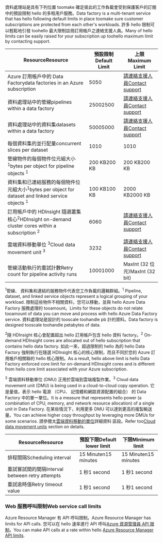 <span data-ttu-id="58a85-101">資料處理站是具有下列位置 toomake 確定彼此的工作負載會受到保護客戶的訂閱中的預設限制 hello 的多租用戶服務。</span><span class="sxs-lookup"><span data-stu-id="58a85-101">Data factory is a multi-tenant service that has hello following default limits in place toomake sure customer subscriptions are protected from each other's workloads.</span></span> <span data-ttu-id="58a85-102">許多 hello 限制可以輕鬆地引發 toohello 最大限制註冊訂用帳戶之連絡支援人員。</span><span class="sxs-lookup"><span data-stu-id="58a85-102">Many of hello limits can be easily raised for your subscription up toohello maximum limit by contacting support.</span></span>

| <span data-ttu-id="58a85-103">**Resource**</span><span class="sxs-lookup"><span data-stu-id="58a85-103">**Resource**</span></span> | <span data-ttu-id="58a85-104">**預設限制**</span><span class="sxs-lookup"><span data-stu-id="58a85-104">**Default Limit**</span></span> | <span data-ttu-id="58a85-105">**上限**</span><span class="sxs-lookup"><span data-stu-id="58a85-105">**Maximum Limit**</span></span> |
| --- | --- | --- |
| <span data-ttu-id="58a85-106">Azure 訂用帳戶中的 Data Factory</span><span class="sxs-lookup"><span data-stu-id="58a85-106">data factories in an Azure subscription</span></span> |<span data-ttu-id="58a85-107">50</span><span class="sxs-lookup"><span data-stu-id="58a85-107">50</span></span> |[<span data-ttu-id="58a85-108">請連絡支援人員</span><span class="sxs-lookup"><span data-stu-id="58a85-108">Contact support</span></span>](https://azure.microsoft.com/blog/2014/06/04/azure-limits-quotas-increase-requests/) |
| <span data-ttu-id="58a85-109">資料處理站中的管線</span><span class="sxs-lookup"><span data-stu-id="58a85-109">pipelines within a data factory</span></span> |<span data-ttu-id="58a85-110">2500</span><span class="sxs-lookup"><span data-stu-id="58a85-110">2500</span></span> |[<span data-ttu-id="58a85-111">請連絡支援人員</span><span class="sxs-lookup"><span data-stu-id="58a85-111">Contact support</span></span>](https://azure.microsoft.com/blog/2014/06/04/azure-limits-quotas-increase-requests/) |
| <span data-ttu-id="58a85-112">資料處理站中的資料集</span><span class="sxs-lookup"><span data-stu-id="58a85-112">datasets within a data factory</span></span> |<span data-ttu-id="58a85-113">5000</span><span class="sxs-lookup"><span data-stu-id="58a85-113">5000</span></span> |[<span data-ttu-id="58a85-114">請連絡支援人員</span><span class="sxs-lookup"><span data-stu-id="58a85-114">Contact support</span></span>](https://azure.microsoft.com/blog/2014/06/04/azure-limits-quotas-increase-requests/) |
| <span data-ttu-id="58a85-115">每個資料集的並行配量</span><span class="sxs-lookup"><span data-stu-id="58a85-115">concurrent slices per dataset</span></span> |<span data-ttu-id="58a85-116">10</span><span class="sxs-lookup"><span data-stu-id="58a85-116">10</span></span> |<span data-ttu-id="58a85-117">10</span><span class="sxs-lookup"><span data-stu-id="58a85-117">10</span></span> |
| <span data-ttu-id="58a85-118">管線物件的每個物件位元組大小<sup>1</sup></span><span class="sxs-lookup"><span data-stu-id="58a85-118">bytes per object for pipeline objects <sup>1</sup></span></span> |<span data-ttu-id="58a85-119">200 KB</span><span class="sxs-lookup"><span data-stu-id="58a85-119">200 KB</span></span> |<span data-ttu-id="58a85-120">200 KB</span><span class="sxs-lookup"><span data-stu-id="58a85-120">200 KB</span></span> |
| <span data-ttu-id="58a85-121">資料集和已連結服務的每個物件位元組大小<sup>1</sup></span><span class="sxs-lookup"><span data-stu-id="58a85-121">bytes per object for dataset and linked service objects <sup>1</sup></span></span> |<span data-ttu-id="58a85-122">100 KB</span><span class="sxs-lookup"><span data-stu-id="58a85-122">100 KB</span></span> |<span data-ttu-id="58a85-123">2000 KB</span><span class="sxs-lookup"><span data-stu-id="58a85-123">2000 KB</span></span> |
| <span data-ttu-id="58a85-124">訂用帳戶中的 HDInsight 隨選叢集核心<sup>2</sup></span><span class="sxs-lookup"><span data-stu-id="58a85-124">HDInsight on-demand cluster cores within a subscription <sup>2</sup></span></span> |<span data-ttu-id="58a85-125">60</span><span class="sxs-lookup"><span data-stu-id="58a85-125">60</span></span> |[<span data-ttu-id="58a85-126">請連絡支援人員</span><span class="sxs-lookup"><span data-stu-id="58a85-126">Contact support</span></span>](https://azure.microsoft.com/blog/2014/06/04/azure-limits-quotas-increase-requests/) |
| <span data-ttu-id="58a85-127">雲端資料移動單位 <sup>3</sup></span><span class="sxs-lookup"><span data-stu-id="58a85-127">Cloud data movement unit <sup>3</sup></span></span> |<span data-ttu-id="58a85-128">32</span><span class="sxs-lookup"><span data-stu-id="58a85-128">32</span></span> |[<span data-ttu-id="58a85-129">請連絡支援人員</span><span class="sxs-lookup"><span data-stu-id="58a85-129">Contact support</span></span>](https://azure.microsoft.com/blog/2014/06/04/azure-limits-quotas-increase-requests/) |
| <span data-ttu-id="58a85-130">管線活動執行的重試計數</span><span class="sxs-lookup"><span data-stu-id="58a85-130">Retry count for pipeline activity runs</span></span> |<span data-ttu-id="58a85-131">1000</span><span class="sxs-lookup"><span data-stu-id="58a85-131">1000</span></span> |<span data-ttu-id="58a85-132">MaxInt (32 位元)</span><span class="sxs-lookup"><span data-stu-id="58a85-132">MaxInt (32 bit)</span></span> |

<span data-ttu-id="58a85-133"><sup>1</sup>管線、 資料集和連結的服務物件代表您工作負載的邏輯群組。</span><span class="sxs-lookup"><span data-stu-id="58a85-133"><sup>1</sup> Pipeline, dataset, and linked service objects represent a logical grouping of your workload.</span></span> <span data-ttu-id="58a85-134">限制這些物件不相關資料，您可以移動，並與 hello Azure Data Factory 服務處理的 tooamount。</span><span class="sxs-lookup"><span data-stu-id="58a85-134">Limits for these objects do not relate tooamount of data you can move and process with hello Azure Data Factory service.</span></span> <span data-ttu-id="58a85-135">資料處理站是設計的 tooscale toohandle pb 計的資料。</span><span class="sxs-lookup"><span data-stu-id="58a85-135">Data factory is designed tooscale toohandle petabytes of data.</span></span>

<span data-ttu-id="58a85-136"><sup>2</sup>隨 HDInsight 核心會配置超出 hello 訂用帳戶包含 hello 資料 factory。</span><span class="sxs-lookup"><span data-stu-id="58a85-136"><sup>2</sup> On-demand HDInsight cores are allocated out of hello subscription that contains hello data factory.</span></span> <span data-ttu-id="58a85-137">如此一來，超過限制的 hello 為的 hello Data Factory 強制執行在隨選 HDInsight 核心的核心限制，而且不同於您的 Azure 訂用帳戶相關聯的 hello 核心限制。</span><span class="sxs-lookup"><span data-stu-id="58a85-137">As a result, hello above limit is hello Data Factory enforced core limit for on-demand HDInsight cores and is different from hello core limit associated with your Azure subscription.</span></span>

<span data-ttu-id="58a85-138"><sup>3</sup> 雲端資料移動單位 (DMU) 正用於雲端到雲端複製作業。</span><span class="sxs-lookup"><span data-stu-id="58a85-138"><sup>3</sup> Cloud data movement unit (DMU) is being used in a cloud-to-cloud copy operation.</span></span> <span data-ttu-id="58a85-139">它是量值，表示 hello 電源 （CPU、 記憶體和網路資源配置的組合） 的 Data Factory 中的單一單位。</span><span class="sxs-lookup"><span data-stu-id="58a85-139">It is a measure that represents hello power (a combination of CPU, memory, and network resource allocation) of a single unit in Data Factory.</span></span> <span data-ttu-id="58a85-140">在某些情況下，利用更多 DMU 可以達到更高的複製輸送量。</span><span class="sxs-lookup"><span data-stu-id="58a85-140">You can achieve higher copy throughput by leveraging more DMUs for some scenarios.</span></span> <span data-ttu-id="58a85-141">請參閱太[雲端資料移動的單位](../articles/data-factory/data-factory-copy-activity-performance.md#cloud-data-movement-units)詳細資料 區段。</span><span class="sxs-lookup"><span data-stu-id="58a85-141">Refer too[Cloud data movement units](../articles/data-factory/data-factory-copy-activity-performance.md#cloud-data-movement-units) section on details.</span></span>

| <span data-ttu-id="58a85-142">**Resource**</span><span class="sxs-lookup"><span data-stu-id="58a85-142">**Resource**</span></span> | <span data-ttu-id="58a85-143">**預設下限**</span><span class="sxs-lookup"><span data-stu-id="58a85-143">**Default lower limit**</span></span> | <span data-ttu-id="58a85-144">**下限**</span><span class="sxs-lookup"><span data-stu-id="58a85-144">**Minimum limit**</span></span> |
| --- | --- | --- |
| <span data-ttu-id="58a85-145">排程間隔</span><span class="sxs-lookup"><span data-stu-id="58a85-145">Scheduling interval</span></span> |<span data-ttu-id="58a85-146">15 Minuten</span><span class="sxs-lookup"><span data-stu-id="58a85-146">15 minutes</span></span> |<span data-ttu-id="58a85-147">15 Minuten</span><span class="sxs-lookup"><span data-stu-id="58a85-147">15 minutes</span></span> |
| <span data-ttu-id="58a85-148">重試嘗試間的間隔</span><span class="sxs-lookup"><span data-stu-id="58a85-148">Interval between retry attempts</span></span> |<span data-ttu-id="58a85-149">1 秒</span><span class="sxs-lookup"><span data-stu-id="58a85-149">1 second</span></span> |<span data-ttu-id="58a85-150">1 秒</span><span class="sxs-lookup"><span data-stu-id="58a85-150">1 second</span></span> |
| <span data-ttu-id="58a85-151">重試逾時值</span><span class="sxs-lookup"><span data-stu-id="58a85-151">Retry timeout value</span></span> |<span data-ttu-id="58a85-152">1 秒</span><span class="sxs-lookup"><span data-stu-id="58a85-152">1 second</span></span> |<span data-ttu-id="58a85-153">1 秒</span><span class="sxs-lookup"><span data-stu-id="58a85-153">1 second</span></span> |

### <a name="web-service-call-limits"></a><span data-ttu-id="58a85-154">Web 服務呼叫限制</span><span class="sxs-lookup"><span data-stu-id="58a85-154">Web service call limits</span></span>
<span data-ttu-id="58a85-155">Azure Resource Manager 有 API 呼叫限制。</span><span class="sxs-lookup"><span data-stu-id="58a85-155">Azure Resource Manager has limits for API calls.</span></span> <span data-ttu-id="58a85-156">您可以在 hello 速率進行 API 呼叫[Azure 資源管理員 API 限制](../articles/azure-subscription-service-limits.md#resource-group-limits)。</span><span class="sxs-lookup"><span data-stu-id="58a85-156">You can make API calls at a rate within hello [Azure Resource Manager API limits](../articles/azure-subscription-service-limits.md#resource-group-limits).</span></span>
